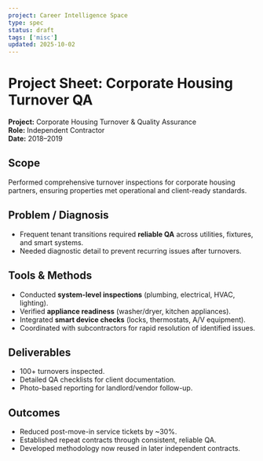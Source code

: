 ```yaml
---
project: Career Intelligence Space
type: spec
status: draft
tags: ['misc']
updated: 2025-10-02
---
```



# Project Sheet: Corporate Housing Turnover QA

**Project:** Corporate Housing Turnover & Quality Assurance  
**Role:** Independent Contractor  
**Date:** 2018–2019

## Scope
Performed comprehensive turnover inspections for corporate housing partners, ensuring properties met operational and client-ready standards.

## Problem / Diagnosis
- Frequent tenant transitions required **reliable QA** across utilities, fixtures, and smart systems.  
- Needed diagnostic detail to prevent recurring issues after turnovers.  

## Tools & Methods
- Conducted **system-level inspections** (plumbing, electrical, HVAC, lighting).  
- Verified **appliance readiness** (washer/dryer, kitchen appliances).  
- Integrated **smart device checks** (locks, thermostats, A/V equipment).  
- Coordinated with subcontractors for rapid resolution of identified issues.  

## Deliverables
- 100+ turnovers inspected.  
- Detailed QA checklists for client documentation.  
- Photo-based reporting for landlord/vendor follow-up.  

## Outcomes
- Reduced post-move-in service tickets by ~30%.  
- Established repeat contracts through consistent, reliable QA.  
- Developed methodology now reused in later independent contracts.
